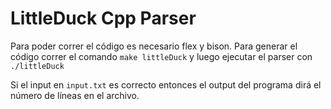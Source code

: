 # LittleDuck Cpp Parser

Para poder correr el código es necesario flex y bison. Para generar el código correr el comando `make littleDuck` y luego ejecutar el parser con `./littleDuck`

Si el input en `input.txt` es correcto entonces el output del programa dirá el número de líneas en el archivo.
